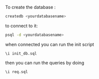 To create the database : 
```bash
createdb <yourdatabasename>
```

to connect to it:
```bash
psql -d <yourdatabasename>
```

when connected you can run the init script
```psql
\i init_db.sql
```

then you can run the queries by doing
```psql
\i req.sql
```